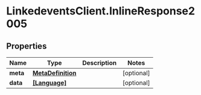 # LinkedeventsClient.InlineResponse2005

## Properties
Name | Type | Description | Notes
------------ | ------------- | ------------- | -------------
**meta** | [**MetaDefinition**](MetaDefinition.md) |  | [optional] 
**data** | [**[Language]**](Language.md) |  | [optional] 


